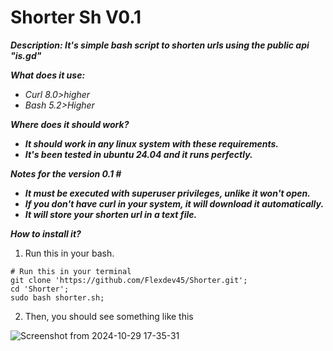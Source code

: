 # Shorter Sh V0.1
***Description: It's simple bash script to shorten urls using the public api "is.gd"***

***What does it use:***
* *Curl 8.0>higher*
* *Bash 5.2>Higher*

***Where does it should work?***
* ***It should work in any linux system with these requirements.***
* ***It's been tested in ubuntu 24.04 and it runs perfectly.***

***Notes for the version 0.1 #***
* ***It must be executed with superuser privileges, unlike it won't open.***
* ***If you don't have curl in your system, it will download it automatically.***
* ***It will store your shorten url in a text file.***

***How to install it?***
1. Run this in your bash.
```
# Run this in your terminal
git clone 'https://github.com/Flexdev45/Shorter.git';
cd 'Shorter';
sudo bash shorter.sh;
```

2. Then, you should see something like this
   
![Screenshot from 2024-10-29 17-35-31](https://github.com/user-attachments/assets/90390cdb-d897-4e75-bec2-f75c0fb84c28)
